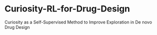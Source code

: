 # Curiosity-RL-for-Drug-Design
Curiosity as a Self-Supervised Method to Improve Exploration in De novo Drug Design
